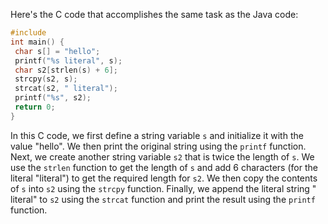 Here's the C code that accomplishes the same task as the Java code:
```c
#include 
int main() {
 char s[] = "hello";
 printf("%s literal", s);
 char s2[strlen(s) + 6];
 strcpy(s2, s);
 strcat(s2, " literal");
 printf("%s", s2);
 return 0;
}
```
In this C code, we first define a string variable `s` and initialize it with the value "hello". We then print the original string using the `printf` function.
Next, we create another string variable `s2` that is twice the length of `s`. We use the `strlen` function to get the length of `s` and add 6 characters (for the literal "literal") to get the required length for `s2`. We then copy the contents of `s` into `s2` using the `strcpy` function. Finally, we append the literal string " literal" to `s2` using the `strcat` function and print the result using the `printf` function.

